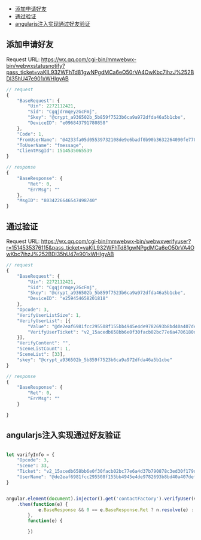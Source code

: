 - [添加申请好友](#添加申请好友)
- [通过验证](#通过验证)
- [angularjs注入实现通过好友验证](#angularjs注入实现通过好友验证)
## 添加申请好友
Request URL: https://wx.qq.com/cgi-bin/mmwebwx-bin/webwxstatusnotify?pass_ticket=vaKIL932WFhTd81gwNPgdMCa6eO50rVA4OwKbc7ihzJ%252BDI35hU47e901xWHlgyAB

```javascript
// request 
{
	"BaseRequest": {
		"Uin": 2272112421,
		"Sid": "Cgqjdrmqey2GcFmj",
		"Skey": "@crypt_a936502b_5b859f7523b6ca9a972dfda46a5b1cbe",
		"DeviceID": "e096843791780858"
	},
	"Code": 1,
	"FromUserName": "@4233fa05d05539732108de9e6badf0b90b3632264090fe778b65918865ce3960",
	"ToUserName": "fmessage",
	"ClientMsgId": 1514535065539
}

```

```javascript
// response
{
	"BaseResponse": {
		"Ret": 0,
		"ErrMsg": ""
	},
	"MsgID": "8034226646547498740"
}
```


## 通过验证

Request URL: https://wx.qq.com/cgi-bin/mmwebwx-bin/webwxverifyuser?r=1514535376115&pass_ticket=vaKIL932WFhTd81gwNPgdMCa6eO50rVA4OwKbc7ihzJ%252BDI35hU47e901xWHlgyAB

```javascript
// request 
{
	"BaseRequest": {
		"Uin": 2272112421,
		"Sid": "Cgqjdrmqey2GcFmj",
		"Skey": "@crypt_a936502b_5b859f7523b6ca9a972dfda46a5b1cbe",
		"DeviceID": "e259454658201818"
	},
	"Opcode": 3,
	"VerifyUserListSize": 1,
	"VerifyUserList": [{
		"Value": "@de2eaf6981fcc295508f155bb4945e4de9782693b8bd40a407def12685cab8c5",
		"VerifyUserTicket": "v2_15acedb658bb6e0f30facb02bc77e6a4706180d8fac6aadbed306ce42ae1b6b9d8b3077888516c20d4170b1f409a7b154deae4a7c085a0a689299844cdaaa107@stranger"
	}],
	"VerifyContent": "",
	"SceneListCount": 1,
	"SceneList": [33],
	"skey": "@crypt_a936502b_5b859f7523b6ca9a972dfda46a5b1cbe"
}

```

```javascript
// response
{
	"BaseResponse": {
		"Ret": 0,
		"ErrMsg": ""
	}

}
```

## angularjs注入实现通过好友验证
```javascript

let varifyInfo = {
    "Opcode": 3,
    "Scene": 33,
    "Ticket": "v2_15acedb658bb6e0f30facb02bc77e6a4d37b790878c3ed30f179d2e530378d481a53fe6d83d594994b9771ca02a53b57e0e021a2ef1df1e6e9609341a185b1ae@stranger",
    "UserName": "@de2eaf6981fcc295508f155bb4945e4de9782693b8bd40a407def12685cab8c5"
}


angular.element(document).injector().get('contactFactory').verifyUser(varifyInfo)
    .then(function(e) {
            e.BaseResponse && 0 == e.BaseResponse.Ret ? n.resolve(e) : (n.reject(e))
        },
        function(e) {

        })
```